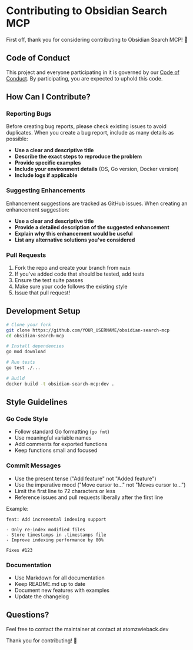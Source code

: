 # Contributing to Obsidian Search MCP

First off, thank you for considering contributing to Obsidian Search MCP! 🎉

## Code of Conduct

This project and everyone participating in it is governed by our [Code of Conduct](CODE_OF_CONDUCT.md). By participating, you are expected to uphold this code.

## How Can I Contribute?

### Reporting Bugs

Before creating bug reports, please check existing issues to avoid duplicates. When you create a bug report, include as many details as possible:

- **Use a clear and descriptive title**
- **Describe the exact steps to reproduce the problem**
- **Provide specific examples**
- **Include your environment details** (OS, Go version, Docker version)
- **Include logs if applicable**

### Suggesting Enhancements

Enhancement suggestions are tracked as GitHub issues. When creating an enhancement suggestion:

- **Use a clear and descriptive title**
- **Provide a detailed description of the suggested enhancement**
- **Explain why this enhancement would be useful**
- **List any alternative solutions you've considered**

### Pull Requests

1. Fork the repo and create your branch from `main`
2. If you've added code that should be tested, add tests
3. Ensure the test suite passes
4. Make sure your code follows the existing style
5. Issue that pull request!

## Development Setup

```bash
# Clone your fork
git clone https://github.com/YOUR_USERNAME/obsidian-search-mcp
cd obsidian-search-mcp

# Install dependencies
go mod download

# Run tests
go test ./...

# Build
docker build -t obsidian-search-mcp:dev .
```

## Style Guidelines

### Go Code Style

- Follow standard Go formatting (`go fmt`)
- Use meaningful variable names
- Add comments for exported functions
- Keep functions small and focused

### Commit Messages

- Use the present tense ("Add feature" not "Added feature")
- Use the imperative mood ("Move cursor to..." not "Moves cursor to...")
- Limit the first line to 72 characters or less
- Reference issues and pull requests liberally after the first line

Example:
```
feat: Add incremental indexing support

- Only re-index modified files
- Store timestamps in .timestamps file
- Improve indexing performance by 80%

Fixes #123
```

### Documentation

- Use Markdown for all documentation
- Keep README.md up to date
- Document new features with examples
- Update the changelog

## Questions?

Feel free to contact the maintainer at contact at atomzwieback.dev

Thank you for contributing! 🚀